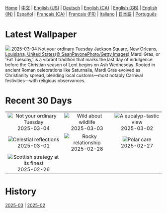 [Home](../README.md) | [中文](zh-CN.md) | [English (US)](en-US.md) | [Deutsch](de-DE.md) | [English (CA)](en-CA.md) | [English (GB)](en-GB.md) | [English (IN)](en-IN.md) | [Español](es-ES.md) | [Français (CA)](fr-CA.md) | [Français (FR)](fr-FR.md) | [Italiano](it-IT.md) | [日本語](ja-JP.md) | [Português](pt-BR.md)

# Latest Wallpaper
![](https://www.bing.com/th?id=OHR.MardiGrasJackson_EN-CA9265935084_UHD.jpg)
[2025-03-04 Not your ordinary Tuesday Jackson Square, New Orleans, Louisiana, United States(© SeanPavonePhoto/Getty Images)](https://www.bing.com/th?id=OHR.MardiGrasJackson_EN-CA9265935084_UHD.jpg)
Mardi Gras, or 'Fat Tuesday,' is a vibrant tradition that marks the last day of indulgence before the Christian season of Lent begins on Ash Wednesday. Rooted in ancient Roman celebrations like Saturnalia, Mardi Gras evolved as Christianity spread, blending local customs—most notably Carnival festivities—with religious observances.

# Recent 30 Days
|  |  |  |
|:---:|:---:|:---:|
| ![](https://www.bing.com/th?id=OHR.MardiGrasJackson_EN-CA9265935084_400x240.jpg "Not your ordinary Tuesday") 2025-03-04 | ![](https://www.bing.com/th?id=OHR.HornbillPair_EN-CA9068536722_400x240.jpg "Wild about wildlife") 2025-03-03 | ![](https://www.bing.com/th?id=OHR.EucalyptusForest_EN-CA8770630646_400x240.jpg "A eucalyp-tastic view") 2025-03-02 |
| ![](https://www.bing.com/th?id=OHR.MaligneLakeJasper_EN-CA0802451019_400x240.jpg "Celestial reflections") 2025-03-01 | ![](https://www.bing.com/th?id=OHR.NevadaBigHorns_EN-CA8281032097_400x240.jpg "Rocky relationship") 2025-02-28 | ![](https://www.bing.com/th?id=OHR.PolarCub_EN-CA8015894762_400x240.jpg "Polar care") 2025-02-27 |
| ![](https://www.bing.com/th?id=OHR.ArgyllStalker_EN-CA0781984286_400x240.jpg "Scottish strategy at its finest") 2025-02-26 |  |  |

# History
[2025-03](../archives/wallpaper/en-CA/w_2025_03.md) | [2025-02](../archives/wallpaper/en-CA/w_2025_02.md)
